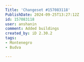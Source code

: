 ```yaml
---
Title: 'Changeset #157083118'
PublishDate: 2024-09-25T13:27:12Z
id: 157083118
user: anshanin
comment: Added buildings
created_by: iD 2.30.2
tags:
- Montenegro
- Budva

---
```


